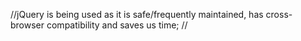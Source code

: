 //jQuery is being used as it is safe/frequently maintained, has cross-browser compatibility and saves us time;
//
